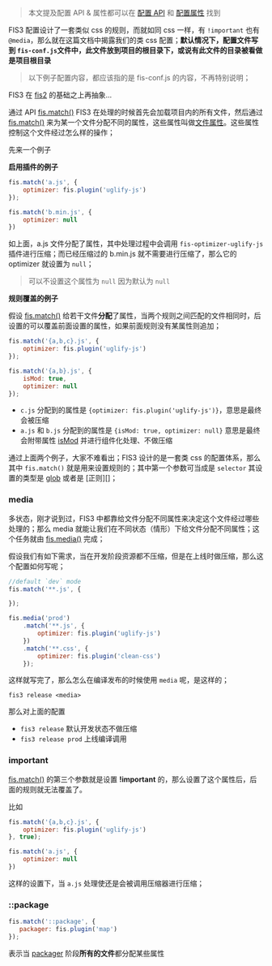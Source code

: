 
> 本文提及配置 API & 属性都可以在 [配置 API](./config-api.md) 和 [配置属性](./config-props.md) 找到

FIS3 配置设计了一套类似 css 的规则，而就如同 css 一样，有 `!important` 也有 `@media`，那么就在这篇文档中揭露我们的类 css 配置；**默认情况下，配置文件写到 `fis-conf.js`文件中，此文件放到项目的根目录下，或说有此文件的目录被看做是项目根目录**

> 以下例子配置内容，都应该指的是 fis-conf.js 的内容，不再特别说明；

FIS3 在 [fis2](/fex-team/fis) 的基础之上再抽象...

通过 API [fis.match()][] FIS3 在处理的时候首先会加载项目内的所有文件，然后通过 [fis.match()][] 来为某一个文件分配不同的属性，这些属性叫做[文件属性][]。这些属性控制这个文件经过怎么样的操作；

先来一个例子

**启用插件的例子**

```js
fis.match('a.js', {
    optimizer: fis.plugin('uglify-js')
});

fis.match('b.min.js', {
    optimizer: null
})
```

如上面，a.js 文件分配了属性，其中处理过程中会调用 `fis-optimizer-uglify-js` 插件进行压缩；而已经压缩过的 b.min.js 就不需要进行压缩了，那么它的 optimizer 就设置为 `null`；
> 可以不设置这个属性为 `null` 因为默认为 `null`

**规则覆盖的例子**

假设 [fis.match()][] 给若干文件**分配**了属性，当两个规则之间匹配的文件相同时，后设置的可以覆盖前面设置的属性，如果前面规则没有某属性则追加；

```js
fis.match('{a,b,c}.js', {
    optimizer: fis.plugin('uglify-js')
});

fis.match('{a,b}.js', {
    isMod: true,
    optimizer: null
});

```
- `c.js` 分配到的属性是 `{optimizer: fis.plugin('uglify-js')}`，意思是最终会被压缩
- `a.js` 和 `b.js` 分配到的属性是 `{isMod: true, optimizer: null}` 意思是最终会附带属性 [isMod](./config-props.md#ismod) 并进行组件化处理、不做压缩

通过上面两个例子，大家不难看出；FIS3 设计的是一套类 css 的配置体系，那么其中 `fis.match()` 就是用来设置规则的；其中第一个参数可当成是 `selector` 其设置的类型是 [glob][] 或者是 [正则][]；

### media
多状态，刚才说到过，FIS3 中都靠给文件分配不同属性来决定这个文件经过哪些处理的；那么 media 就能让我们在不同状态（情形）下给文件分配不同属性；这个任务就由 [fis.media()][] 完成；

假设我们有如下需求，当在开发阶段资源都不压缩，但是在上线时做压缩，那么这个配置如何写呢；

```js
//default `dev` mode
fis.match('**.js', {

});

fis.media('prod')
    .match('**.js', {
        optimizer: fis.plugin('uglify-js')
    })
    .match('**.css', {
        optimizer: fis.plugin('clean-css')
    });
```

这样就写完了，那么怎么在编译发布的时候使用 `media` 呢，是这样的；

```
fis3 release <media>
```
那么对上面的配置

- `fis3 release` 默认开发状态不做压缩
- `fis3 release prod` 上线编译调用


### important

[fis.match()][] 的第三个参数就是设置 **!important** 的，那么设置了这个属性后，后面的规则就无法覆盖了。

比如

```js
fis.match('{a,b,c}.js', {
    optimizer: fis.plugin('uglify-js')
}, true);

fis.match('a.js', {
    optimizer: null
})
```
这样的设置下，当 `a.js` 处理使还是会被调用压缩器进行压缩；

### ::package

```js
fis.match('::package', {
   packager: fis.plugin('map')
});
```
表示当 [packager][] 阶段**所有的文件**都分配某些属性

[fis.match()]: ./config-api.md#fis.match()
[fis.media()]: ./config-api.md#fis.media()
[文件属性]: ./config-props.md#文件属性
[glob]: ./config-glob.md
[packager]: ./config-props.md#打包时插件
